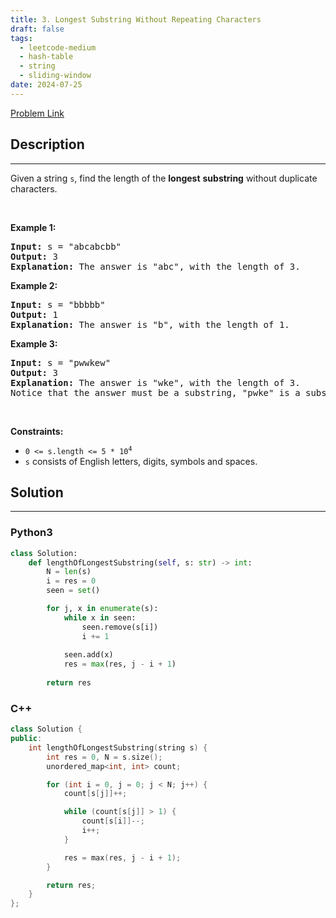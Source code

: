 ```yaml
---
title: 3. Longest Substring Without Repeating Characters
draft: false
tags: 
  - leetcode-medium
  - hash-table
  - string
  - sliding-window
date: 2024-07-25
---
```


[Problem Link](https://leetcode.com/problems/longest-substring-without-repeating-characters/)

## Description

---
<p>Given a string <code>s</code>, find the length of the <strong>longest</strong> <span data-keyword="substring-nonempty"><strong>substring</strong></span> without duplicate characters.</p>

<p>&nbsp;</p>
<p><strong class="example">Example 1:</strong></p>

<pre>
<strong>Input:</strong> s = &quot;abcabcbb&quot;
<strong>Output:</strong> 3
<strong>Explanation:</strong> The answer is &quot;abc&quot;, with the length of 3.
</pre>

<p><strong class="example">Example 2:</strong></p>

<pre>
<strong>Input:</strong> s = &quot;bbbbb&quot;
<strong>Output:</strong> 1
<strong>Explanation:</strong> The answer is &quot;b&quot;, with the length of 1.
</pre>

<p><strong class="example">Example 3:</strong></p>

<pre>
<strong>Input:</strong> s = &quot;pwwkew&quot;
<strong>Output:</strong> 3
<strong>Explanation:</strong> The answer is &quot;wke&quot;, with the length of 3.
Notice that the answer must be a substring, &quot;pwke&quot; is a subsequence and not a substring.
</pre>

<p>&nbsp;</p>
<p><strong>Constraints:</strong></p>

<ul>
	<li><code>0 &lt;= s.length &lt;= 5 * 10<sup>4</sup></code></li>
	<li><code>s</code> consists of English letters, digits, symbols and spaces.</li>
</ul>


## Solution

---
### Python3
``` py title='longest-substring-without-repeating-characters'
class Solution:
    def lengthOfLongestSubstring(self, s: str) -> int:
        N = len(s)
        i = res = 0
        seen = set()

        for j, x in enumerate(s):
            while x in seen:
                seen.remove(s[i])
                i += 1
            
            seen.add(x)
            res = max(res, j - i + 1)
        
        return res
```
### C++
``` cpp title='longest-substring-without-repeating-characters'
class Solution {
public:
    int lengthOfLongestSubstring(string s) {
        int res = 0, N = s.size();
        unordered_map<int, int> count;

        for (int i = 0, j = 0; j < N; j++) {
            count[s[j]]++;

            while (count[s[j]] > 1) {
                count[s[i]]--;
                i++;
            }

            res = max(res, j - i + 1);
        }

        return res;
    }
};
```

